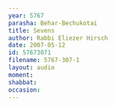 ```yaml
---
year: 5767
parasha: Behar-Bechukotai
title: Sevens
author: Rabbi Eliezer Hirsch
date: 2007-05-12
id: 57673071
filename: 5767-307-1
layout: audio
moment: 
shabbat: 
occasion: 
---
```

